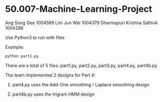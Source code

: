 # 50.007-Machine-Learning-Project

Ang Song Gee 1004589
Lim Jun Wei 1004379
Dharmapuri Krishna Sathvik 1004286

Use Python3 to run with files

Example:
```python
python part1.py
```

There are a total of 5 files:
part1.py, part2.py, part3.py, part4.py, part4b.py

The team implemented 2 designs for Part 4:

1. part4.py uses the Add-One smoothing / Laplace smoothing design

2. part4b.py uses the trigram HMM design